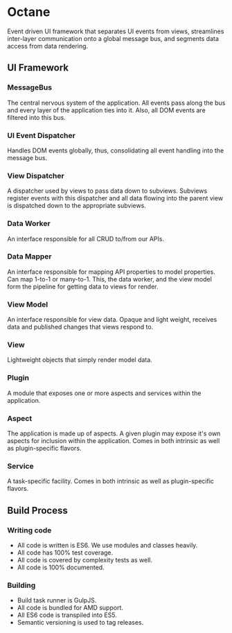 # Octane
Event driven UI framework that separates UI events from views, streamlines inter-layer communication onto a global message bus, and segments data access from data rendering.

## UI Framework

### MessageBus
The central nervous system of the application. All events pass along the bus and every layer of the application ties into it. Also, all DOM events are filtered into this bus.

### UI Event Dispatcher
Handles DOM events globally, thus, consolidating all event handling into the message bus.

### View Dispatcher
A dispatcher used by views to pass data down to subviews. Subviews register events with this dispatcher and all data flowing into the parent view is dispatched down to the appropriate subviews.

### Data Worker
An interface responsible for all CRUD to/from our APIs.

### Data Mapper
An interface responsible for mapping API properties to model properties. Can map 1-to-1 or many-to-1. This, the data worker, and the view model form the pipeline for getting data to views for render.

### View Model
An interface responsible for view data. Opaque and light weight, receives data and published changes that views respond to.

### View
Lightweight objects that simply render model data.

### Plugin
A module that exposes one or more aspects and services within the application.

### Aspect
The application is made up of aspects. A given plugin may expose it's own aspects for inclusion within the application. Comes in both intrinsic as well as plugin-specific flavors.

### Service
A task-specific facility. Comes in both intrinsic as well as plugin-specific flavors.

## Build Process

### Writing code

* All code is written is ES6. We use modules and classes heavily.
* All code has 100% test coverage.
* All code is covered by complexity tests as well.
* All code is 100% documented.

### Building

* Build task runner is GulpJS.
* All code is bundled for AMD support.
* All ES6 code is transpiled into ES5.
* Semantic versioning is used to tag releases.
